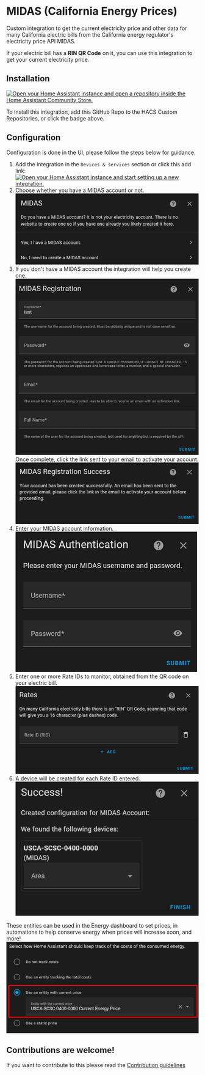 # MIDAS (California Energy Prices)

Custom integration to get the current electricity price and other data for many California electric bills from the California energy regulator's electricity price API MIDAS.

If your electric bill has a **RIN QR Code** on it, you can use this integration to get your current electricity price.

## Installation

[![Open your Home Assistant instance and open a repository inside the Home Assistant Community Store.](https://my.home-assistant.io/badges/hacs_repository.svg)](https://my.home-assistant.io/redirect/hacs_repository/?owner=MattDahEpic&repository=ha-midas)

To install this integration, add this GitHub Repo to the HACS Custom Repositories, or click the badge above.

## Configuration

Configuration is done in the UI, please follow the steps below for guidance.

1. Add the integration in the `Devices & services` section or click this add link:
[![Open your Home Assistant instance and start setting up a new integration.](https://my.home-assistant.io/badges/config_flow_start.svg)](https://my.home-assistant.io/redirect/config_flow_start/?domain=midas)
2. Choose whether you have a MIDAS account or not.
  ![Config step 1: Do you have a MIDAS account? Yes or no](.pictures/config-step1.png)
3. If you don't have a MIDAS account the integration will help you create one.
  ![Config step 1.5: Create a MIDAS account.](.pictures/config-step1.5.png)
  Once complete, click the link sent to your email to activate your account.
  ![Config step 1.75: MIDAS account creation successful. Please click the link in your email to activate the account before continuing.](.pictures/config-step1.75.png)
4. Enter your MIDAS account information.
  ![Config step 2: Enter your MIDAS account credentials](.pictures/config-step2.png)
5. Enter one or more Rate IDs to monitor, obtained from the QR code on your electric bill.
  ![Config step 3: Enter Rate IDs to monitor](.pictures/config-step3.png)
6. A device will be created for each Rate ID entered.
  ![Config step 4: Devices are created for each entered RID](.pictures/config-step4.png)

These entities can be used in the Energy dashboard to set prices, in automations to help conserve energy when prices will increase soon, and more!
![Price entities being used in the Energy dashboard for price tracking](.pictures/energy-dashboard-usage.png)

## Contributions are welcome!

If you want to contribute to this please read the [Contribution guidelines](CONTRIBUTING.md)

